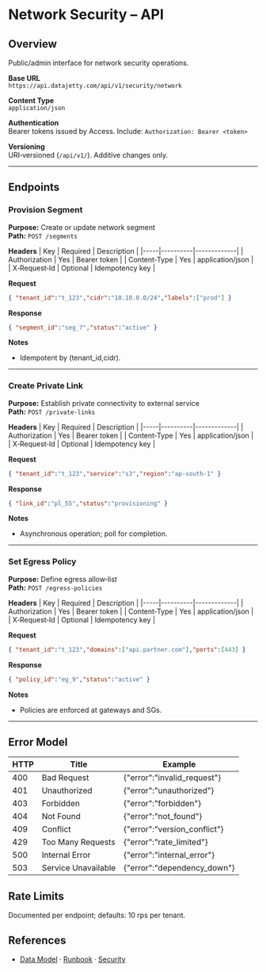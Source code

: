 # Network Security – API

## Overview
Public/admin interface for network security operations.

**Base URL**  
`https://api.datajetty.com/api/v1/security/network`

**Content Type**  
`application/json`

**Authentication**  
Bearer tokens issued by Access. Include: `Authorization: Bearer <token>`

**Versioning**  
URI‑versioned (`/api/v1/`). Additive changes only.

---

## Endpoints

### Provision Segment
**Purpose:** Create or update network segment  
**Path:** `POST /segments`

**Headers**
| Key | Required | Description |
|-----|----------|-------------|
| Authorization | Yes | Bearer token |
| Content‑Type | Yes | application/json |
| X‑Request‑Id | Optional | Idempotency key |

**Request**
```json
{ "tenant_id":"t_123","cidr":"10.10.0.0/24","labels":["prod"] }
```

**Response**
```json
{ "segment_id":"seg_7","status":"active" }
```

**Notes**
- Idempotent by (tenant_id,cidr).

---

### Create Private Link
**Purpose:** Establish private connectivity to external service  
**Path:** `POST /private-links`

**Headers**
| Key | Required | Description |
|-----|----------|-------------|
| Authorization | Yes | Bearer token |
| Content‑Type | Yes | application/json |
| X‑Request‑Id | Optional | Idempotency key |

**Request**
```json
{ "tenant_id":"t_123","service":"s3","region":"ap-south-1" }
```

**Response**
```json
{ "link_id":"pl_55","status":"provisioning" }
```

**Notes**
- Asynchronous operation; poll for completion.

---

### Set Egress Policy
**Purpose:** Define egress allow‑list  
**Path:** `POST /egress-policies`

**Headers**
| Key | Required | Description |
|-----|----------|-------------|
| Authorization | Yes | Bearer token |
| Content‑Type | Yes | application/json |
| X‑Request‑Id | Optional | Idempotency key |

**Request**
```json
{ "tenant_id":"t_123","domains":["api.partner.com"],"ports":[443] }
```

**Response**
```json
{ "policy_id":"eg_9","status":"active" }
```

**Notes**
- Policies are enforced at gateways and SGs.

---

## Error Model
| HTTP | Title | Example |
|------|-------|---------|
| 400 | Bad Request | {"error":"invalid_request"} |
| 401 | Unauthorized | {"error":"unauthorized"} |
| 403 | Forbidden | {"error":"forbidden"} |
| 404 | Not Found | {"error":"not_found"} |
| 409 | Conflict | {"error":"version_conflict"} |
| 429 | Too Many Requests | {"error":"rate_limited"} |
| 500 | Internal Error | {"error":"internal_error"} |
| 503 | Service Unavailable | {"error":"dependency_down"} |

## Rate Limits
Documented per endpoint; defaults: 10 rps per tenant.

## References
- [Data Model](data-model.md) · [Runbook](runbook.md) · [Security](security.md)
